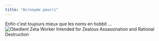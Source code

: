 ```yaml
---
title: "Acronyme pourri"
---
```


Enfin c'est toujours mieux que les noms en hobbit ...  
![Obedient Zeta Worker Intended for Zealous Assassination and Rational
Destruction](http://www.brunching.com/cybimages/O/cyb-OZWIZARD.gif)

